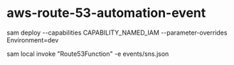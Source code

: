 # aws-route-53-automation-event
sam deploy --capabilities CAPABILITY_NAMED_IAM --parameter-overrides Environment=dev

sam local invoke "Route53Function" -e events/sns.json